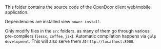 This folder contains the source code of the OpenDoor client web/mobile application.

Dependencies are installed view `bower install`.

Only modify files in the `src` folders, as many of them go through various pre-compilers (`lessc`, `coffee`, `jsx`).
Automatic compilation happens via `gulp development`.
This will also serve them at `http://localhost:8000`.
